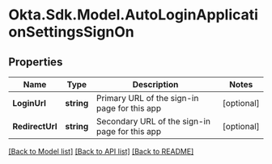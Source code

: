 # Okta.Sdk.Model.AutoLoginApplicationSettingsSignOn

## Properties

Name | Type | Description | Notes
------------ | ------------- | ------------- | -------------
**LoginUrl** | **string** | Primary URL of the sign-in page for this app | [optional] 
**RedirectUrl** | **string** | Secondary URL of the sign-in page for this app | [optional] 

[[Back to Model list]](../README.md#documentation-for-models) [[Back to API list]](../README.md#documentation-for-api-endpoints) [[Back to README]](../README.md)

